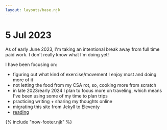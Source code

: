 ```yaml
---
layout: layouts/base.njk
---
```

# 5 Jul 2023

<p>As of early June 2023, I'm taking an intentional break away from full time paid work. I don't really know what I'm doing yet!</p>

<p>I have been focusing on:</p>
<ul>
	<li>figuring out what kind of exercise/movement I enjoy most and doing more of it</li>
	<li>not letting the food from my CSA rot, so, cooking more from scratch</li>
	<li>in late 2023/early 2024 I plan to focus more on traveling, which means I've been using some of my time to plan trips</li>
	<li>practicing writing + sharing my thoughts online</li>
	<li>migrating this site from Jekyll to Eleventy</li>
	<li><a href="/reading/">reading</a></li>
</ul>

{% include "now-footer.njk" %}